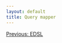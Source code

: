 ```yaml
---
layout: default
title: Query mapper
---
```


<a href="/edsl" class="direction previous">Previous: EDSL</a>
